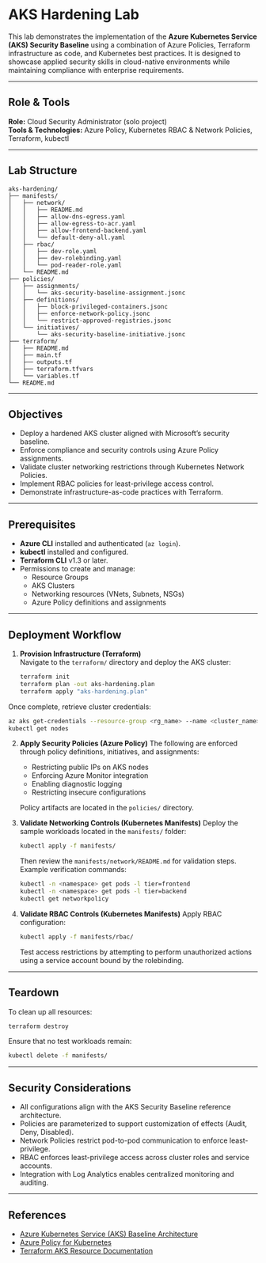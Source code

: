 # AKS Hardening Lab

This lab demonstrates the implementation of the **Azure Kubernetes Service (AKS) Security Baseline** using a combination of Azure Policies, Terraform infrastructure as code, and Kubernetes best practices. It is designed to showcase applied security skills in cloud-native environments while maintaining compliance with enterprise requirements.

---

## Role & Tools

**Role:** Cloud Security Administrator (solo project)  
**Tools & Technologies:** Azure Policy, Kubernetes RBAC & Network Policies, Terraform, kubectl

---


## Lab Structure

```
aks-hardening/
├── manifests/                         
│   ├── network/                       
│   │   ├── README.md
│   │   ├── allow-dns-egress.yaml
│   │   ├── allow-egress-to-acr.yaml
│   │   ├── allow-frontend-backend.yaml
│   │   └── default-deny-all.yaml
│   ├── rbac/                          
│   │   ├── dev-role.yaml
│   │   ├── dev-rolebinding.yaml
│   │   └── pod-reader-role.yaml
│   └── README.md
├── policies/                          
│   ├── assignments/
│   │   └── aks-security-baseline-assignment.jsonc
│   ├── definitions/
│   │   ├── block-privileged-containers.jsonc
│   │   ├── enforce-network-policy.jsonc
│   │   └── restrict-approved-registries.jsonc
│   └── initiatives/
│       └── aks-security-baseline-initiative.jsonc
├── terraform/                         
│   ├── README.md
│   ├── main.tf
│   ├── outputs.tf
│   ├── terraform.tfvars
│   └── variables.tf
└── README.md                  
````

---

## Objectives

- Deploy a hardened AKS cluster aligned with Microsoft’s security baseline.  
- Enforce compliance and security controls using Azure Policy assignments.  
- Validate cluster networking restrictions through Kubernetes Network Policies.  
- Implement RBAC policies for least-privilege access control.  
- Demonstrate infrastructure-as-code practices with Terraform.  

---

## Prerequisites

- **Azure CLI** installed and authenticated (`az login`).  
- **kubectl** installed and configured.  
- **Terraform CLI** v1.3 or later.  
- Permissions to create and manage:
  - Resource Groups  
  - AKS Clusters  
  - Networking resources (VNets, Subnets, NSGs)  
  - Azure Policy definitions and assignments  

---

## Deployment Workflow

1. **Provision Infrastructure (Terraform)**  
   Navigate to the `terraform/` directory and deploy the AKS cluster:

   ```bash
   terraform init
   terraform plan -out aks-hardening.plan
   terraform apply "aks-hardening.plan"
    ```

Once complete, retrieve cluster credentials:

```bash
az aks get-credentials --resource-group <rg_name> --name <cluster_name>
kubectl get nodes
```

2. **Apply Security Policies (Azure Policy)**
   The following are enforced through policy definitions, initiatives, and assignments:

   * Restricting public IPs on AKS nodes
   * Enforcing Azure Monitor integration
   * Enabling diagnostic logging
   * Restricting insecure configurations

   Policy artifacts are located in the `policies/` directory.

3. **Validate Networking Controls (Kubernetes Manifests)**
   Deploy the sample workloads located in the `manifests/` folder:

   ```bash
   kubectl apply -f manifests/
   ```

   Then review the `manifests/network/README.md` for validation steps.
   Example verification commands:

   ```bash
   kubectl -n <namespace> get pods -l tier=frontend
   kubectl -n <namespace> get pods -l tier=backend
   kubectl get networkpolicy
   ```

4. **Validate RBAC Controls (Kubernetes Manifests)**
   Apply RBAC configuration:

   ```bash
   kubectl apply -f manifests/rbac/
   ```

   Test access restrictions by attempting to perform unauthorized actions using a service account bound by the rolebinding.

---

## Teardown

To clean up all resources:

```bash
terraform destroy
```

Ensure that no test workloads remain:

```bash
kubectl delete -f manifests/
```

---

## Security Considerations

* All configurations align with the AKS Security Baseline reference architecture.
* Policies are parameterized to support customization of effects (Audit, Deny, Disabled).
* Network Policies restrict pod-to-pod communication to enforce least-privilege.
* RBAC enforces least-privilege access across cluster roles and service accounts.
* Integration with Log Analytics enables centralized monitoring and auditing.

---

## References

* [Azure Kubernetes Service (AKS) Baseline Architecture](https://learn.microsoft.com/azure/architecture/reference-architectures/containers/aks/secure-baseline-aks)
* [Azure Policy for Kubernetes](https://learn.microsoft.com/azure/governance/policy/concepts/policy-for-kubernetes)
* [Terraform AKS Resource Documentation](https://registry.terraform.io/providers/hashicorp/azurerm/latest/docs/resources/kubernetes_cluster)
